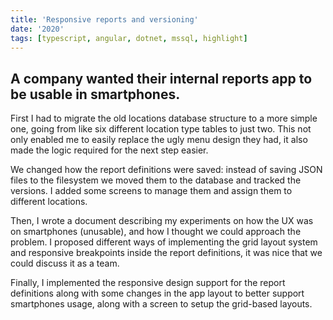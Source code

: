 ```yaml
---
title: 'Responsive reports and versioning'
date: '2020'
tags: [typescript, angular, dotnet, mssql, highlight]
---
```

A company wanted their internal reports app to be usable in smartphones.
---

First I had to migrate the old locations database structure to a more simple one, going from like six different location type tables to just two. This not only enabled me to easily replace the ugly menu design they had, it also made the logic required for the next step easier.

We changed how the report definitions were saved: instead of saving JSON files to the filesystem we moved them to the database and tracked the versions. I added some screens to manage them and assign them to different locations.

Then, I wrote a document describing my experiments on how the UX was on smartphones (unusable), and how I thought we could approach the problem. I proposed different ways of implementing the grid layout system and responsive breakpoints inside the report definitions, it was nice that we could discuss it as a team.

Finally, I implemented the responsive design support for the report definitions along with some changes in the app layout to better support smartphones usage, along with a screen to setup the grid-based layouts.
